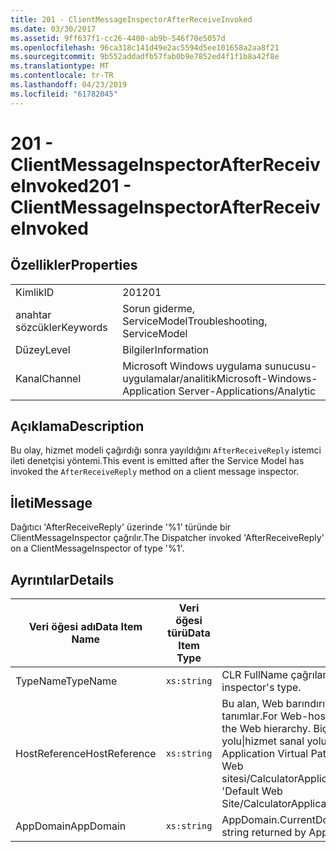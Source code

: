 ```yaml
---
title: 201 - ClientMessageInspectorAfterReceiveInvoked
ms.date: 03/30/2017
ms.assetid: 9ff637f1-cc26-4400-ab9b-546f70e5057d
ms.openlocfilehash: 96ca318c141d49e2ac5594d5ee101658a2aa8f21
ms.sourcegitcommit: 9b552addadfb57fab0b9e7852ed4f1f1b8a42f8e
ms.translationtype: MT
ms.contentlocale: tr-TR
ms.lasthandoff: 04/23/2019
ms.locfileid: "61782045"
---
```

# <a name="201---clientmessageinspectorafterreceiveinvoked"></a><span data-ttu-id="68dd5-102">201 - ClientMessageInspectorAfterReceiveInvoked</span><span class="sxs-lookup"><span data-stu-id="68dd5-102">201 - ClientMessageInspectorAfterReceiveInvoked</span></span>
## <a name="properties"></a><span data-ttu-id="68dd5-103">Özellikler</span><span class="sxs-lookup"><span data-stu-id="68dd5-103">Properties</span></span>  
  
|||  
|-|-|  
|<span data-ttu-id="68dd5-104">Kimlik</span><span class="sxs-lookup"><span data-stu-id="68dd5-104">ID</span></span>|<span data-ttu-id="68dd5-105">201</span><span class="sxs-lookup"><span data-stu-id="68dd5-105">201</span></span>|  
|<span data-ttu-id="68dd5-106">anahtar sözcükler</span><span class="sxs-lookup"><span data-stu-id="68dd5-106">Keywords</span></span>|<span data-ttu-id="68dd5-107">Sorun giderme, ServiceModel</span><span class="sxs-lookup"><span data-stu-id="68dd5-107">Troubleshooting, ServiceModel</span></span>|  
|<span data-ttu-id="68dd5-108">Düzey</span><span class="sxs-lookup"><span data-stu-id="68dd5-108">Level</span></span>|<span data-ttu-id="68dd5-109">Bilgiler</span><span class="sxs-lookup"><span data-stu-id="68dd5-109">Information</span></span>|  
|<span data-ttu-id="68dd5-110">Kanal</span><span class="sxs-lookup"><span data-stu-id="68dd5-110">Channel</span></span>|<span data-ttu-id="68dd5-111">Microsoft Windows uygulama sunucusu-uygulamalar/analitik</span><span class="sxs-lookup"><span data-stu-id="68dd5-111">Microsoft-Windows-Application Server-Applications/Analytic</span></span>|  
  
## <a name="description"></a><span data-ttu-id="68dd5-112">Açıklama</span><span class="sxs-lookup"><span data-stu-id="68dd5-112">Description</span></span>  
 <span data-ttu-id="68dd5-113">Bu olay, hizmet modeli çağırdığı sonra yayıldığını `AfterReceiveReply` istemci ileti denetçisi yöntemi.</span><span class="sxs-lookup"><span data-stu-id="68dd5-113">This event is emitted after the Service Model has invoked the `AfterReceiveReply` method on a client message inspector.</span></span>  
  
## <a name="message"></a><span data-ttu-id="68dd5-114">İleti</span><span class="sxs-lookup"><span data-stu-id="68dd5-114">Message</span></span>  
 <span data-ttu-id="68dd5-115">Dağıtıcı 'AfterReceiveReply' üzerinde '%1' türünde bir ClientMessageInspector çağrılır.</span><span class="sxs-lookup"><span data-stu-id="68dd5-115">The Dispatcher invoked 'AfterReceiveReply' on a ClientMessageInspector of type '%1'.</span></span>  
  
## <a name="details"></a><span data-ttu-id="68dd5-116">Ayrıntılar</span><span class="sxs-lookup"><span data-stu-id="68dd5-116">Details</span></span>  
  
|<span data-ttu-id="68dd5-117">Veri öğesi adı</span><span class="sxs-lookup"><span data-stu-id="68dd5-117">Data Item Name</span></span>|<span data-ttu-id="68dd5-118">Veri öğesi türü</span><span class="sxs-lookup"><span data-stu-id="68dd5-118">Data Item Type</span></span>|<span data-ttu-id="68dd5-119">Açıklama</span><span class="sxs-lookup"><span data-stu-id="68dd5-119">Description</span></span>|  
|--------------------|--------------------|-----------------|  
|<span data-ttu-id="68dd5-120">TypeName</span><span class="sxs-lookup"><span data-stu-id="68dd5-120">TypeName</span></span>|`xs:string`|<span data-ttu-id="68dd5-121">CLR FullName çağrılan denetçisinin türü.</span><span class="sxs-lookup"><span data-stu-id="68dd5-121">The CLR FullName of the invoked inspector's type.</span></span>|  
|<span data-ttu-id="68dd5-122">HostReference</span><span class="sxs-lookup"><span data-stu-id="68dd5-122">HostReference</span></span>|`xs:string`|<span data-ttu-id="68dd5-123">Bu alan, Web barındırılan hizmetleri, Web hiyerarşideki hizmet benzersiz olarak tanımlar.</span><span class="sxs-lookup"><span data-stu-id="68dd5-123">For Web-hosted services, this field uniquely identifies the service in the Web hierarchy.</span></span> <span data-ttu-id="68dd5-124">Biçimi olarak tanımlanan ' Web sitesi adı uygulamanın sanal yolu&#124;hizmet sanal yolu&#124;HizmetAdı '.</span><span class="sxs-lookup"><span data-stu-id="68dd5-124">Its format is defined as 'Web Site Name Application Virtual Path&#124;Service Virtual Path&#124;ServiceName'.</span></span> <span data-ttu-id="68dd5-125">Örnek: ' Varsayılan Web sitesi/CalculatorApplication&#124;/CalculatorService.svc&#124;CalculatorService'.</span><span class="sxs-lookup"><span data-stu-id="68dd5-125">Example: 'Default Web Site/CalculatorApplication&#124;/CalculatorService.svc&#124;CalculatorService'.</span></span>|  
|<span data-ttu-id="68dd5-126">AppDomain</span><span class="sxs-lookup"><span data-stu-id="68dd5-126">AppDomain</span></span>|`xs:string`|<span data-ttu-id="68dd5-127">AppDomain.CurrentDomain.FriendlyName tarafından döndürülen dize.</span><span class="sxs-lookup"><span data-stu-id="68dd5-127">The string returned by AppDomain.CurrentDomain.FriendlyName.</span></span>|
